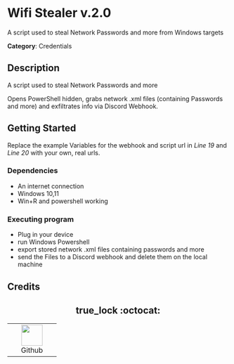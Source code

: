 # Wifi Stealer v.2.0
A script used to steal Network Passwords and more from Windows targets

**Category**: Credentials

## Description

A script used to steal Network Passwords and more

Opens PowerShell hidden, grabs network .xml files (containing Passwords and more) and exfiltrates info via Discord Webhook.

## Getting Started
Replace the example Variables for the webhook and script url in _Line 19_ and _Line 20_ with your own, real urls.

### Dependencies

* An internet connection
* Windows 10,11
* Win+R and powershell working

### Executing program

* Plug in your device
* run Windows Powershell
* export stored network .xml files containing passwords and more
* send the Files to a Discord webhook and delete them on the local machine

## Credits

<h2 align="center"> true_lock :octocat: </h2>
<div align=center>
  <table>
    <tr>
      <td align="center" width="96">
        <a href="https://github.com/truelockmc/">
          <img src="https://github.com/aleff-github/aleff-github/blob/main/img/github.png?raw=true" width="48" height="48" />
        </a>
        <br>Github
      </td>
    </tr>
  </table>
</div>
